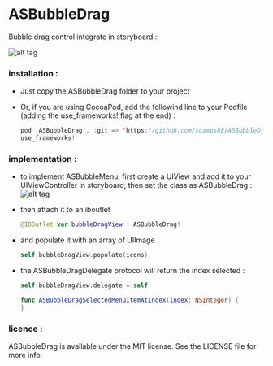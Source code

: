 # ASBubbleDrag

Bubble drag control integrate in storyboard :


![alt tag](https://github.com/scamps88/ASBubbleDrag/blob/master/README/animated.gif)


### installation :

- Just copy the ASBubbleDrag folder to your project

- Or, if you are using CocoaPod, add the followind line to your Podfile (adding the use_frameworks! flag at the end) :
    
    ```swift
    pod 'ASBubbleDrag', :git => 'https://github.com/scamps88/ASBubbleDrag.git'
    use_frameworks!
    ```

### implementation :

- to implement ASBubbleMenu, first create a UIView and add it to your UIViewController in storyboard; then set the class as ASBubbleDrag :
    ![alt tag](https://github.com/scamps88/ASBubbleDrag/blob/master/README/image9.png)
- then attach it to an iboutlet

    ```swift
    @IBOutlet var bubbleDragView : ASBubbleDrag!
    ```
- and populate it with an array of UIImage

    ```swift
    self.bubbleDragView.populate(icons)
    ```

- the ASBubbleDragDelegate protocol will return the index selected :
    ```swift
    self.bubbleDragView.delegate = self

    func ASBubbleDragSelectedMenuItemAtIndex(index: NSInteger) {
    }
    ```

### licence :

ASBubbleDrag is available under the MIT license. See the LICENSE file for more info.
